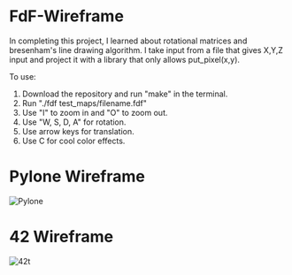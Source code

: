 # FdF-Wireframe

In completing this project, I learned about rotational matrices and bresenham's line drawing algorithm. I take input from a file that gives X,Y,Z input and project it with a library that only allows put_pixel(x,y).

To use:
1. Download the repository and run "make" in the terminal.
2. Run "./fdf test_maps/filename.fdf"
3. Use "I" to zoom in and "O" to zoom out.
3. Use "W, S, D, A" for rotation.
4. Use arrow keys for translation.
5. Use C for cool color effects.

# Pylone Wireframe
![Pylone](https://github.com/Wittiest/FdF-Wireframe/blob/master/imgs/FDFGif.gif)
# 42 Wireframe
![42t](https://github.com/Wittiest/FdF-Wireframe/blob/master/imgs/Diplay.gif)
